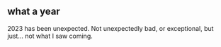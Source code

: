 ## what a year

2023 has been unexpected. Not unexpectedly bad, or exceptional, but just... not what I saw coming. 

